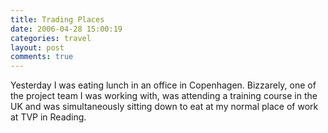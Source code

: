 ```yaml
---
title: Trading Places
date: 2006-04-28 15:00:19
categories: travel
layout: post
comments: true
---
```

Yesterday I was eating lunch in an office in Copenhagen. Bizzarely, one
of the project team I was working with, was attending a training course
in the UK and was simultaneously sitting down to eat at my normal place
of work at TVP in Reading.
